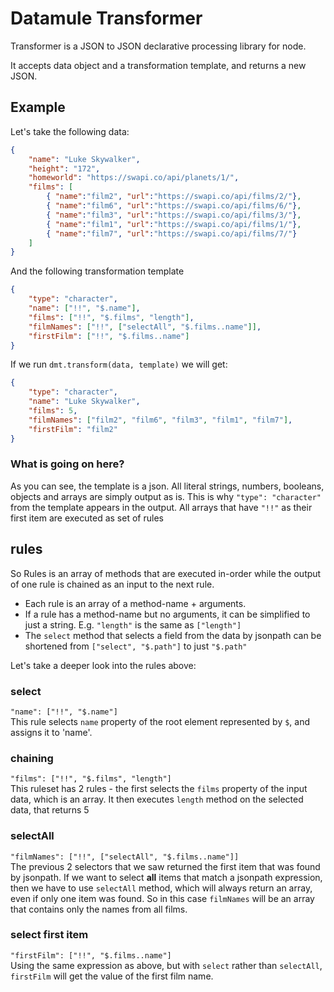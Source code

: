 # Datamule Transformer

Transformer is a JSON to JSON declarative processing library for node.

It accepts data object and a transformation template, and returns a new JSON.

## Example
Let's take the following data: 
```json
{
    "name": "Luke Skywalker",
    "height": "172",
    "homeworld": "https://swapi.co/api/planets/1/",
    "films": [
        { "name":"film2", "url":"https://swapi.co/api/films/2/"},
        { "name":"film6", "url":"https://swapi.co/api/films/6/"},
        { "name":"film3", "url":"https://swapi.co/api/films/3/"},
        { "name":"film1", "url":"https://swapi.co/api/films/1/"},
        { "name":"film7", "url":"https://swapi.co/api/films/7/"}
    ]
}
```
And the following transformation template
```json
{
    "type": "character",
    "name": ["!!", "$.name"],
    "films": ["!!", "$.films", "length"],
    "filmNames": ["!!", ["selectAll", "$.films..name"]],
    "firstFilm": ["!!", "$.films..name"]
}
```
If we run `dmt.transform(data, template)` we will get:
```json
{
    "type": "character",
    "name": "Luke Skywalker",
    "films": 5,
    "filmNames": ["film2", "film6", "film3", "film1", "film7"],
    "firstFilm": "film2"
}
```

### What is going on here?
As you can see, the template is a json. All literal strings, numbers, booleans, objects and arrays are simply output as is. 
This is why `"type": "character"` from the template appears in the output.
All arrays that have `"!!"` as their first item are executed as set of rules

## rules
So Rules is an array of methods that are executed in-order while the output of one rule is chained as an input to the next rule.
* Each rule is an array of a method-name + arguments. 
* If a rule has a method-name but no arguments, it can be simplified to just a string. E.g. `"length"` is the same as `["length"]`
* The `select` method that selects a field from the data by jsonpath can be shortened from `["select", "$.path"]` to just `"$.path"`

Let's take a deeper look into the rules above:

### select
`"name": ["!!", "$.name"]`  
This rule selects `name` property of the root element represented by `$`, and assigns it to 'name'.

### chaining
`"films": ["!!", "$.films", "length"]`  
This ruleset has 2 rules - the first selects the `films` property of the input data, which is an array. It then executes `length` method on the selected data, that returns 5

### selectAll
`"filmNames": ["!!", ["selectAll", "$.films..name"]]`  
The previous 2 selectors that we saw returned the first item that was found by jsonpath. If we want to select **all** items that match a jsonpath expression, then we have to use `selectAll` method, which will always return an array, even if only one item was found. So in this case `filmNames` will be an array that contains only the names from all films.

### select first item
`"firstFilm": ["!!", "$.films..name"]`  
Using the same expression as above, but with `select` rather than `selectAll`, `firstFilm` will get the value of the first film name.

